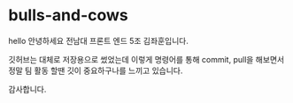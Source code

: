 # bulls-and-cows

hello
안녕하세요
전남대 프론트 엔드 5조 김좌훈입니다.

깃허브는 대체로 저장용으로 썼었는데
이렇게 명령어를 통해 commit, pull을 해보면서 정말 팀 활동 할땐 깃이 중요하구나를 느끼고 있습니다.

감사합니다.

